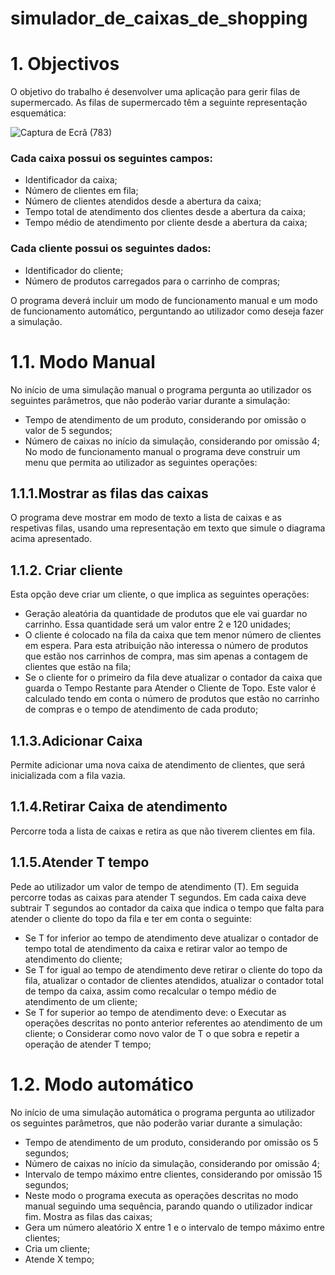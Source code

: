 # simulador_de_caixas_de_shopping

# 1. Objectivos
O objetivo do trabalho é desenvolver uma aplicação para gerir filas de supermercado. As filas de 
supermercado têm a seguinte representação esquemática:

![Captura de Ecrã (783)](https://user-images.githubusercontent.com/89141127/222217975-fe90f073-4f2f-4bdc-a782-74501c4925dd.png)

### Cada caixa possui os seguintes campos: 
- Identificador da caixa; 
- Número de clientes em fila; 
- Número de clientes atendidos desde a abertura da caixa; 
- Tempo total de atendimento dos clientes desde a abertura da caixa; 
- Tempo médio de atendimento por cliente desde a abertura da caixa; 

### Cada cliente possui os seguintes dados: 
- Identificador do cliente; 
- Número de produtos carregados para o carrinho de compras;

O programa deverá incluir um modo de funcionamento manual e um modo de funcionamento 
automático, perguntando ao utilizador como deseja fazer a simulação.

# 1.1. Modo Manual

No início de uma simulação manual o programa pergunta ao utilizador os seguintes 
parâmetros, que não poderão variar durante a simulação: 

- Tempo de atendimento de um produto, considerando por omissão o valor de 5 segundos;
- Número de caixas no início da simulação, considerando por omissão 4; 
No modo de funcionamento manual o programa deve construir um menu que permita ao utilizador 
as seguintes operações:

## 1.1.1.Mostrar as filas das caixas
O programa deve mostrar em modo de texto a lista de caixas e as respetivas filas, usando uma 
representação em texto que simule o diagrama acima apresentado.

## 1.1.2. Criar cliente
Esta opção deve criar um cliente, o que implica as seguintes operações: 

- Geração aleatória da quantidade de produtos que ele vai guardar no carrinho. Essa 
quantidade será um valor entre 2 e 120 unidades; 
- O cliente é colocado na fila da caixa que tem menor número de clientes em espera. Para 
esta atribuição não interessa o número de produtos que estão nos carrinhos de compra, 
mas sim apenas a contagem de clientes que estão na fila; 
- Se o cliente for o primeiro da fila deve atualizar o contador da caixa que guarda o Tempo 
Restante para Atender o Cliente de Topo. Este valor é calculado tendo em conta o número 
de produtos que estão no carrinho de compras e o tempo de atendimento de cada 
produto; 

## 1.1.3.Adicionar Caixa
Permite adicionar uma nova caixa de atendimento de clientes, que será inicializada com a fila
vazia.

## 1.1.4.Retirar Caixa de atendimento
Percorre toda a lista de caixas e retira as que não tiverem clientes em fila.

## 1.1.5.Atender T tempo
Pede ao utilizador um valor de tempo de atendimento (T). Em seguida percorre todas as caixas 
para atender T segundos. Em cada caixa deve subtrair T segundos ao contador da caixa que indica o 
tempo que falta para atender o cliente do topo da fila e ter em conta o seguinte: 
- Se T for inferior ao tempo de atendimento deve atualizar o contador de tempo total de 
atendimento da caixa e retirar valor ao tempo de atendimento do cliente; 
- Se T for igual ao tempo de atendimento deve retirar o cliente do topo da fila, atualizar o 
contador de clientes atendidos, atualizar o contador total de tempo da caixa, assim 
como recalcular o tempo médio de atendimento de um cliente; 
- Se T for superior ao tempo de atendimento deve: 
  o Executar as operações descritas no ponto anterior referentes ao atendimento 
  de um cliente; 
  o Considerar como novo valor de T o que sobra e repetir a operação de atender T 
  tempo; 

# 1.2. Modo automático
No início de uma simulação automática o programa pergunta ao utilizador os seguintes 
parâmetros, que não poderão variar durante a simulação:

- Tempo de atendimento de um produto, considerando por omissão os 5 segundos; 
- Número de caixas no início da simulação, considerando por omissão 4; 
- Intervalo de tempo máximo entre clientes, considerando por omissão 15 segundos; 
- Neste modo o programa executa as operações descritas no modo manual seguindo uma 
sequência, parando quando o utilizador indicar fim.
Mostra as filas das caixas; 
- Gera um número aleatório X entre 1 e o intervalo de tempo máximo entre clientes; 
- Cria um cliente; 
- Atende X tempo; 

